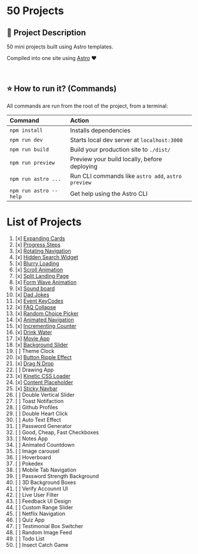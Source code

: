 # 50 Projects

## 📝 Project Description

50 mini projects built using Astro templates.

Compiled into one site using [Astro](https://astro.build) ♥️

<br>

## ⭐ How to run it? (Commands)

All commands are run from the root of the project, from a terminal:

| Command                | Action                                             |
| :--------------------- | :------------------------------------------------- |
| `npm install`          | Installs dependencies                              |
| `npm run dev`          | Starts local dev server at `localhost:3000`        |
| `npm run build`        | Build your production site to `./dist/`            |
| `npm run preview`      | Preview your build locally, before deploying       |
| `npm run astro ...`    | Run CLI commands like `astro add`, `astro preview` |
| `npm run astro --help` | Get help using the Astro CLI                       |

# List of Projects

1.  [x] [Expanding Cards](https://github.com/JohnPevien/50-Projects/blob/main/src/pages/project/expanding-cards.astro)
2.  [x] [Progress Steps](https://github.com/JohnPevien/50-Projects/blob/main/src/pages/project/progress-steps.astro)
3.  [x] [Rotating Navigation](https://github.com/JohnPevien/50-Projects/blob/main/src/pages/project/rotating-navigation.astro)
4.  [x] [Hidden Search Widget](https://github.com/JohnPevien/50-Projects/blob/main/src/pages/project/hidden-search-widget.astro)
5.  [x] [Blurry Loading](https://github.com/JohnPevien/50-Projects/blob/main/src/pages/project/blurry-loading.astro)
6.  [x] [Scroll Animation](https://github.com/JohnPevien/50-Projects/blob/main/src/pages/project/scrolling-animation.astro)
7.  [x] [Split Landing Page](https://github.com/JohnPevien/50-Projects/blob/main/src/pages/project/split-landing-page.astro)
8.  [x] [Form Wave Animation](https://github.com/JohnPevien/50-Projects/blob/main/src/pages/project/form-wave-animation.astro)
9.  [x] [Sound board](https://github.com/JohnPevien/50-Projects/blob/main/src/pages/project/soundboard.astro)
10. [x] [Dad Jokes](https://github.com/JohnPevien/50-Projects/blob/main/src/pages/project/dad-jokes.astro)
11. [x] [Event KeyCodes](https://github.com/JohnPevien/50-Projects/blob/main/src/pages/project/keycode.astro)
12. [x] [FAQ Collapse](https://github.com/JohnPevien/50-Projects/blob/main/src/pages/project/faq.astro)
13. [x] [Random Choice Picker](https://github.com/JohnPevien/50-Projects/blob/main/src/pages/project/random-choice-picker.astro)
14. [x] [Animated Navigation](https://github.com/JohnPevien/50-Projects/blob/main/src/pages/project/animated-navigation.astro)
15. [x] [Incrementing Counter](https://github.com/JohnPevien/50-Projects/blob/main/src/pages/project/increment-counter.astro)
16. [x] [Drink Water](https://github.com/JohnPevien/50-Projects/blob/main/src/pages/project/drink-water.astro)
17. [x] [Movie App](https://github.com/JohnPevien/50-Projects/blob/main/src/pages/project/movie-app.astro)
18. [x] [Background Slider](https://github.com/JohnPevien/50-Projects/blob/main/src/pages/project/background-slider.astro)
19. [ ] Theme Clock
20. [x] [Button Ripple Effect](https://github.com/JohnPevien/50-Projects/blob/main/src/pages/project/button-ripple-effect.astro)
21. [x] [Drag N Drop](https://github.com/JohnPevien/50-Projects/blob/main/src/pages/project/drag-and-drop.astro)
22. [ ] Drawing App
23. [x] [Kinetic CSS Loader](https://github.com/JohnPevien/50-Projects/blob/main/src/pages/project/kinetic-css-loader.astro)
24. [x] [Content Placeholder](https://github.com/JohnPevien/50-Projects/blob/main/src/pages/project/content-placeholder.astro)
25. [x] [Sticky Navbar](https://github.com/JohnPevien/50-Projects/blob/main/src/pages/project/sticky-navbar.astro)
26. [ ] Double Vertical Slider
27. [ ] Toast Notifaction
28. [ ] Github Profiles
29. [ ] Double Heart Click
30. [ ] Auto Text Effect
31. [ ] Password Generator
32. [ ] Good, Cheap, Fast Checkboxes
33. [ ] Notes App
34. [ ] Animated Countdown
35. [ ] Image carousel
36. [ ] Hoverboard
37. [ ] Pokedex
38. [ ] Mobile Tab Navigation
39. [ ] Password Strength Background
40. [ ] 3D Background Boxes
41. [ ] Verify Accounnt UI
42. [ ] Live User Filter
43. [ ] Feedback UI Design
44. [ ] Custom Range Slider
45. [ ] Netflix Navigation
46. [ ] Quiz App
47. [ ] Testimonial Box Switcher
48. [ ] Random Image Feed
49. [ ] Todo List
50. [ ] Insect Catch Game
